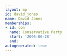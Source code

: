 ```yaml
---
layout: mp
id: david_jones
name: David Jones
memberships:
- id: con
  name: Conservative Party
  start: '2005-06-28'
  end: 
autogenerated: true
---
```

